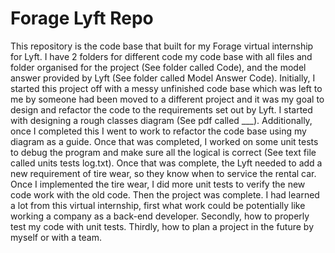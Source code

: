 # Forage Lyft Repo
This repository is the code base that built for my Forage virtual internship for Lyft. I have 2 folders for different code my code base with all files and folder organised for the project (See folder called Code), and the model answer provided by Lyft (See folder called Model Answer Code).
Initially, I started this project off with a messy unfinished code base which was left to me by someone had been moved to a different project and it was my goal to design and refactor the code to the requirements set out by Lyft. 
I started with designing a rough classes diagram (See pdf called ___). Additionally, once I completed this I went to work to refactor the code base using my diagram as a guide. Once that was completed, I worked on some unit tests to debug the program and make sure all the logical is correct (See text file called units tests log.txt). Once that was complete, the Lyft needed to add a new requirement of tire wear, so they know when to service the rental car. Once I implemented the tire wear, I did more unit tests to verify the new code work with the old code. 
Then the project was complete. I had learned a lot from this virtual internship, first what work could be potentially like working a company as a back-end developer. Secondly, how to properly test my code with unit tests. Thirdly, how to plan a project in the future by myself or with a team.

